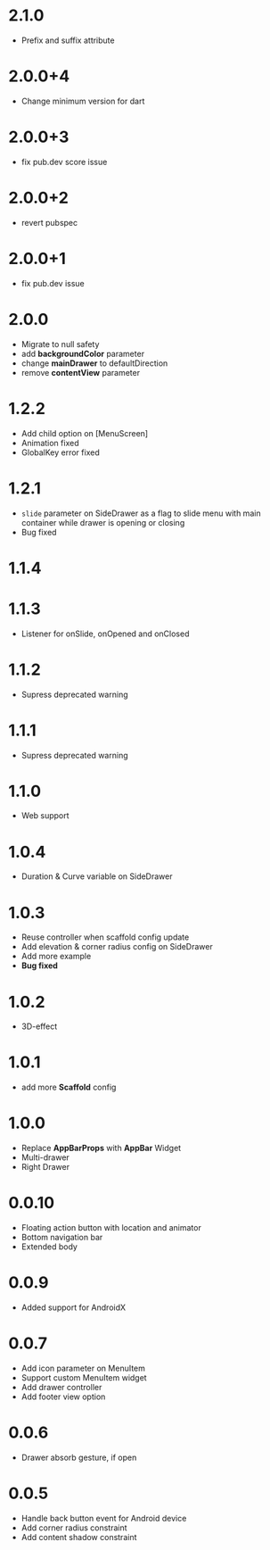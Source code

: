 # 2.1.0
* Prefix and suffix attribute

# 2.0.0+4
* Change minimum version for dart

# 2.0.0+3
* fix pub.dev score issue

# 2.0.0+2
* revert pubspec

# 2.0.0+1
* fix pub.dev issue

# 2.0.0
* Migrate to null safety
* add **backgroundColor** parameter
* change **mainDrawer** to defaultDirection
* remove **contentView** parameter

# 1.2.2
* Add child option on [MenuScreen]
* Animation fixed
* GlobalKey error fixed

# 1.2.1
* ```slide``` parameter on SideDrawer as a flag to slide menu with main container while drawer is opening or closing  
* Bug fixed

# 1.1.4
# 1.1.3
* Listener for onSlide, onOpened and onClosed 

# 1.1.2
* Supress deprecated warning

# 1.1.1
* Supress deprecated warning

# 1.1.0
* Web support

# 1.0.4
* Duration & Curve variable on SideDrawer

# 1.0.3
* Reuse controller when scaffold config update
* Add elevation & corner radius config on SideDrawer
* Add more example
* **Bug fixed**

# 1.0.2
* 3D-effect

# 1.0.1
* add more **Scaffold** config

# 1.0.0
* Replace **AppBarProps** with **AppBar** Widget
* Multi-drawer
* Right Drawer

# 0.0.10
* Floating action button with location and animator
* Bottom navigation bar
* Extended body

# 0.0.9
* Added support for AndroidX

# 0.0.7
* Add icon parameter on MenuItem
* Support custom MenuItem widget
* Add drawer controller
* Add footer view option

# 0.0.6
* Drawer absorb gesture, if open

# 0.0.5
* Handle back button event for Android device
* Add corner radius constraint
* Add content shadow constraint
